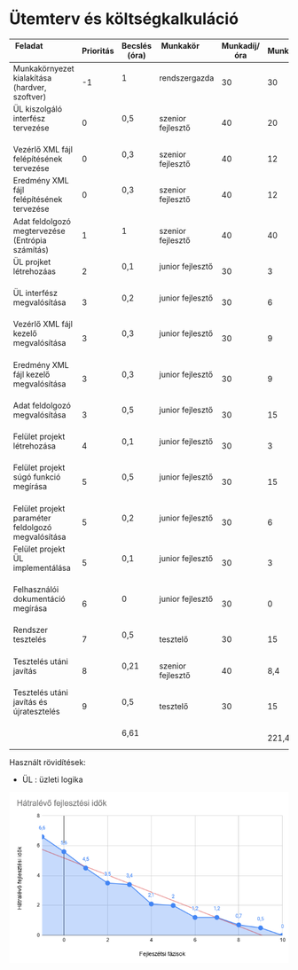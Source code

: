 # Ütemterv és költségkalkuláció 

| Feladat                                            | Prioritás | Becslés (óra) | Munkakör          | Munkadíj/óra | Munkadíj | 
|----------------------------------------------------|-----------|---------------|-------------------|--------------|----------| 
| Munkakörnyezet kialakítása (hardver, szoftver)     | -1        | 1             | rendszergazda     | 30           | 30       | 
| ÜL kiszolgáló interfész tervezése                  | 0         | 0,5           | szenior fejlesztő | 40           | 20       | 
| Vezérlő XML fájl felépítésének tervezése           | 0         | 0,3           | szenior fejlesztő | 40           | 12       | 
| Eredmény XML fájl felépítésének tervezése          | 0         | 0,3           | szenior fejlesztő | 40           | 12       | 
| Adat feldolgozó megtervezése (Entrópia számítás)   | 1         | 1             | szenior fejlesztő | 40           | 40       | 
| ÜL projket létrehozáas                             | 2         | 0,1           | junior fejlesztő  | 30           | 3        | 
| ÜL interfész megvalósítása                         | 3         | 0,2           | junior fejlesztő  | 30           | 6        | 
| Vezérlő XML fájl kezelő megvalósítása              | 3         | 0,3           | junior fejlesztő  | 30           | 9        | 
| Eredmény XML fájl kezelő megvalósítása             | 3         | 0,3           | junior fejlesztő  | 30           | 9        | 
| Adat feldolgozó megvalósítása                      | 3         | 0,5           | junior fejlesztő  | 30           | 15       | 
| Felület projekt létrehozása                        | 4         | 0,1           | junior fejlesztő  | 30           | 3        | 
| Felület projekt súgó funkció megírása              | 5         | 0,5           | junior fejlesztő  | 30           | 15       | 
| Felület projekt paraméter feldolgozó megvalósítása | 5         | 0,2           | junior fejlesztő  | 30           | 6        | 
| Felület projekt ÜL implementálása                  | 5         | 0,1           | junior fejlesztő  | 30           | 3        | 
| Felhasználói dokumentáció megírása                 | 6         | 0             | junior fejlesztő  | 30           | 0        | 
| Rendszer tesztelés                                 | 7         | 0,5           | tesztelő          | 30           | 15       | 
| Tesztelés utáni javítás                            | 8         | 0,21          | szenior fejlesztő | 40           | 8,4      | 
| Tesztelés utáni javítás és újratesztelés           | 9         | 0,5           | tesztelő          | 30           | 15       | 
|                                                    |           | 6,61          |                   |              | 221,4    |

Használt rövidítések:
- ÜL : üzleti logika

![Térkép](remainingDevelopmentTime.png)